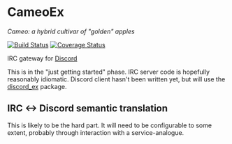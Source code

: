 # CameoEx

*Cameo: a hybrid cultivar of "golden" apples*

[![Build Status](https://travis-ci.org/keisisqrl/cameo_ex.svg?branch=master)](https://travis-ci.org/keisisqrl/cameo_ex) [![Coverage Status](https://coveralls.io/repos/github/keisisqrl/cameo_ex/badge.svg?branch=master)](https://coveralls.io/github/keisisqrl/cameo_ex?branch=master)

IRC gateway for [Discord](https://discordapp.com/)

This is in the "just getting started" phase. IRC server code is hopefully
reasonably idiomatic. Discord client hasn't been written yet, but will use the
[discord_ex](https://hex.pm/packages/discord_ex) package.

## IRC <-> Discord semantic translation

This is likely to be the hard part. It will need to be configurable to some
extent, probably through interaction with a service-analogue.
